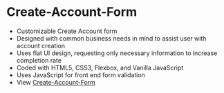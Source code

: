 # Create-Account-Form
* Customizable Create Account form
* Designed with common business needs in mind to assist user with account creation
* Uses flat UI design, requesting only necessary information to increase completion rate
* Coded with HTML5, CSS3, Flexbox, and Vanilla JavaScript
* Uses JavaScript for front end form validation
* View [Create-Account-Form](http://htmlpreview.github.io/?https://github.com/calincionca35/Create-Account-Form/blob/master/Create%20Account%20Form-1.html)

